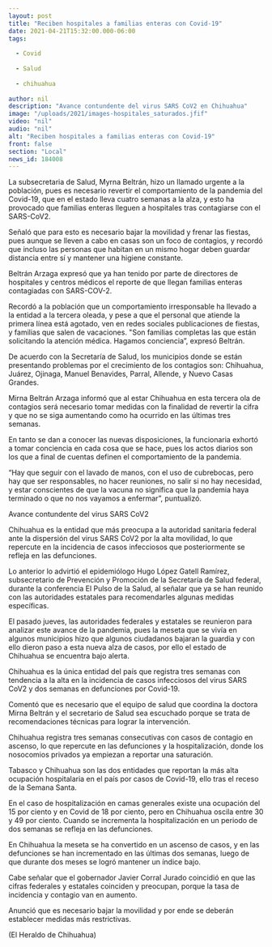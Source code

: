 ```yaml
---
layout: post
title: "Reciben hospitales a familias enteras con Covid-19"
date: 2021-04-21T15:32:00.000-06:00
tags:
  
  - Covid
  
  - Salud
  
  - chihuahua
  
author: nil
description: "Avance contundente del virus SARS CoV2 en Chihuahua"
image: "/uploads/2021/images-hospitales_saturados.jfif"
video: "nil"
audio: "nil"
alt: "Reciben hospitales a familias enteras con Covid-19"
front: false
section: "Local"
news_id: 184008
---
```


La subsecretaria de Salud, Myrna Beltrán, hizo un llamado urgente a la población, pues es necesario revertir el comportamiento de la pandemia del Covid-19, que en el estado lleva cuatro semanas a la alza, y esto ha provocado que familias enteras lleguen a hospitales tras contagiarse con el SARS-CoV2.

Señaló que para esto es necesario bajar la movilidad y frenar las fiestas, pues aunque se lleven a cabo en casas son un foco de contagios, y recordó que incluso las personas que habitan en un mismo hogar deben guardar distancia entre sí y mantener una higiene constante.

Beltrán Arzaga expresó que ya han tenido por parte de directores de hospitales y centros médicos el reporte de que llegan familias enteras contagiadas con SARS-COV-2.

Recordó a la población que un comportamiento irresponsable ha llevado a la entidad a la tercera oleada, y pese a que el personal que atiende la primera línea está agotado, ven en redes sociales publicaciones de fiestas, y familias que salen de vacaciones.
"Son familias completas las que están solicitando la atención médica. Hagamos conciencia”, expresó Beltrán.

De acuerdo con la Secretaría de Salud, los municipios donde se están presentando problemas por el crecimiento de los contagios son: Chihuahua, Juárez, Ojinaga, Manuel Benavides, Parral, Allende, y Nuevo Casas Grandes.

Mirna Beltrán Arzaga informó que al estar Chihuahua en esta tercera ola de contagios será necesario tomar medidas con la finalidad de revertir la cifra y que no se siga aumentando como ha ocurrido en las últimas tres semanas.

En tanto se dan a conocer las nuevas disposiciones, la funcionaria exhortó a tomar conciencia en cada cosa que se hace, pues los actos diarios son los que a final de cuentas definen el comportamiento de la pandemia.

“Hay que seguir con el lavado de manos, con el uso de cubrebocas, pero hay que ser responsables, no hacer reuniones, no salir si no hay necesidad, y estar conscientes de que la vacuna no significa que la pandemia haya terminado o que no nos vayamos a enfermar”, puntualizó.

Avance contundente del virus SARS CoV2

Chihuahua es la entidad que más preocupa a la autoridad sanitaria federal ante la dispersión del virus SARS CoV2 por la alta movilidad, lo que repercute en la incidencia de casos infecciosos que posteriormente se refleja en las defunciones.

Lo anterior lo advirtió el epidemiólogo Hugo López Gatell Ramírez, subsecretario de Prevención y Promoción de la Secretaría de Salud federal, durante la conferencia El Pulso de la Salud, al señalar que ya se han reunido con las autoridades estatales para recomendarles algunas medidas específicas.

El pasado jueves, las autoridades federales y estatales se reunieron para analizar este avance de la pandemia, pues la meseta que se vivía en algunos municipios hizo que algunos ciudadanos bajaran la guardia y con ello dieron paso a esta nueva alza de casos, por ello el estado de Chihuahua se encuentra bajo alerta.

Chihuahua es la única entidad del país que registra tres semanas con tendencia a la alta en la incidencia de casos infecciosos del virus SARS CoV2 y dos semanas en defunciones por Covid-19.

Comentó que es necesario que el equipo de salud que coordina la doctora Mirna Beltrán y el secretario de Salud sea escuchado porque se trata de recomendaciones técnicas para lograr la intervención.

Chihuahua registra tres semanas consecutivas con casos de contagio en ascenso, lo que repercute en las defunciones y la hospitalización, donde los nosocomios privados ya empiezan a reportar una saturación.

Tabasco y Chihuahua son las dos entidades que reportan la más alta ocupación hospitalaria en el país por casos de Covid-19, ello tras el receso de la Semana Santa.

En el caso de hospitalización en camas generales existe una ocupación del 15 por ciento y en Covid de 18 por ciento, pero en Chihuahua oscila entre 30 y 49 por ciento. Cuando se incrementa la hospitalización en un periodo de dos semanas se refleja en las defunciones.

En Chihuahua la meseta se ha convertido en un ascenso de casos, y en las defunciones se han incrementado en las últimas dos semanas, luego de que durante dos meses se logró mantener un índice bajo.

Cabe señalar que el gobernador Javier Corral Jurado coincidió en que las cifras federales y estatales coinciden y preocupan, porque la tasa de incidencia y contagio van en aumento.

Anunció que es necesario bajar la movilidad y por ende se deberán establecer medidas más restrictivas.

(El Heraldo de Chihuahua)